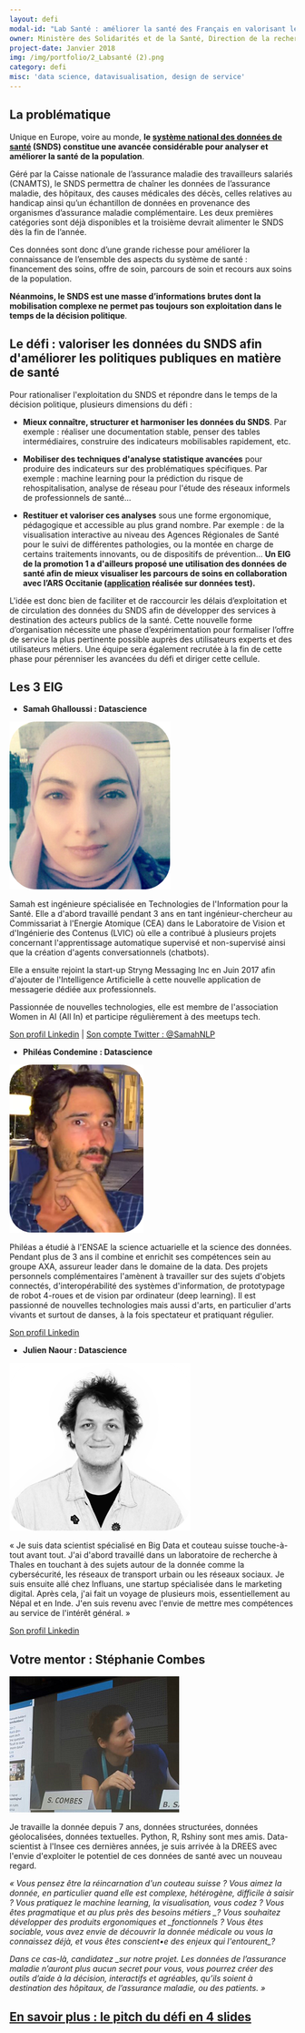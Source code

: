 ```yaml
---
layout: defi
modal-id: "Lab Santé : améliorer la santé des Français en valorisant les données du système de santé"
owner: Ministère des Solidarités et de la Santé, Direction de la recherche, des études, de l’évaluation et des statistiques
project-date: Janvier 2018
img: /img/portfolio/2_Labsanté (2).png
category: defi
misc: 'data science, datavisualisation, design de service'
---
```

## La problématique

Unique en Europe, voire au monde, **le [système national des données de
santé](http://drees.solidarites-sante.gouv.fr/etudes-et-statistiques/acces-aux-donnees-de-sante/mise-en-oeuvre-du-systeme-national-des-donnees-de-sante-et-nouveau-cadre-d/article/mise-en-oeuvre-du-systeme-national-des-donnees-de-sante-et-nouveau-cadre-d)
(SNDS) constitue une avancée considérable pour analyser et améliorer
la santé de la population**.

Géré par la Caisse nationale de l’assurance maladie des travailleurs
salariés (CNAMTS), le SNDS permettra de chaîner les données de
l’assurance maladie, des hôpitaux, des causes médicales des décès,
celles relatives au handicap ainsi qu’un échantillon de données en
provenance des organismes d’assurance maladie complémentaire. Les deux
premières catégories sont déjà disponibles et la troisième devrait
alimenter le SNDS dès la fin de l’année.

Ces données sont donc d’une grande richesse pour améliorer la
connaissance de l’ensemble des aspects du système de santé :
financement des soins, offre de soin, parcours de soin et recours aux
soins de la population.

**Néanmoins, le SNDS est une masse d’informations brutes dont la
mobilisation complexe ne permet pas toujours son exploitation dans le
temps de la décision politique**.

## Le défi : valoriser les données du SNDS afin d'améliorer les politiques publiques en matière de santé

Pour rationaliser l'exploitation du SNDS et répondre dans le temps de
la décision politique, plusieurs dimensions du défi :

* **Mieux connaître, structurer et harmoniser les données du
  SNDS**. Par exemple : réaliser une documentation stable, penser des
  tables intermédiaires, construire des indicateurs mobilisables
  rapidement, etc.

* **Mobiliser des techniques d'analyse statistique avancées** pour
  produire des indicateurs sur des problématiques spécifiques. Par
  exemple : machine learning pour la prédiction du risque de
  rehospitalisation, analyse de réseau pour l'étude des réseaux
  informels de professionnels de santé...

* **Restituer et valoriser ces analyses** sous une forme ergonomique,
  pédagogique et accessible au plus grand nombre. Par exemple : de la
  visualisation interactive au niveau des Agences Régionales de Santé
  pour le suivi de différentes pathologies, ou la montée en charge de
  certains traitements innovants, ou de dispositifs de prévention…
  **Un EIG de la promotion 1 a d'ailleurs proposé une utilisation des
  données de santé afin de mieux visualiser les parcours de soins en
  collaboration avec l’ARS Occitanie
  ([application](http://www.eigsante2017.fr/#/) réalisée sur données
  test).**

L'idée est donc bien de faciliter et de raccourcir les délais
d’exploitation et de circulation des données du SNDS afin de
développer des services à destination des acteurs publics de la santé.
Cette nouvelle forme d’organisation nécessite une phase
d’expérimentation pour formaliser l’offre de service la plus
pertinente possible auprès des utilisateurs experts et des
utilisateurs métiers. Une équipe sera également recrutée à la fin de
cette phase pour pérenniser les avancées du défi et diriger cette
cellule.

## Les 3 EIG

* **Samah Ghalloussi : Datascience**

![Photo de Samah Ghalloussi](/img/portfolio/SamahGhalloussi.png)

Samah est ingénieure spécialisée en Technologies de l'Information pour
la Santé. Elle a d'abord travaillé pendant 3 ans en tant
ingénieur-chercheur au Commissariat à l'Energie Atomique (CEA) dans le
Laboratoire de Vision et d'Ingénierie des Contenus (LVIC) où elle a
contribué à plusieurs projets concernant l'apprentissage automatique
supervisé et non-supervisé ainsi que la création d'agents
conversationnels (chatbots).

Elle a ensuite rejoint la start-up Stryng Messaging Inc en Juin 2017
afin d'ajouter de l'Intelligence Artificielle à cette nouvelle
application de messagerie dédiée aux professionnels.

Passionnée de nouvelles technologies, elle est membre de l'association
Women in AI (All In) et participe régulièrement à des meetups tech.

[Son profil Linkedin](https://fr.linkedin.com/in/samahghalloussi) |
[Son compte Twitter : @SamahNLP](https://www.twitter.com/SamahNLP)

* **Philéas Condemine : Datascience**

![Photo de Philéas Condemine](/img/portfolio/PhileasCondemine.png)

Philéas a étudié à l'ENSAE la science actuarielle et la science des
données. Pendant plus de 3 ans il combine et enrichit ses compétences
sein au groupe AXA, assureur leader dans le domaine de la data. Des
projets personnels complémentaires l'amènent à travailler sur des
sujets d'objets connectés, d'interopérabilité des systèmes
d'information, de prototypage de robot 4-roues et de vision par
ordinateur (deep learning). Il est passionné de nouvelles technologies
mais aussi d'arts, en particulier d'arts vivants et surtout de danses,
à la fois spectateur et pratiquant régulier.

[Son profil Linkedin](https://www.linkedin.com/in/phil%C3%A9as-condemine-6a46025a/)

* **Julien Naour : Datascience**

![Photo de Julien Naour](/img/portfolio/JulienNaour.png)

« Je suis data scientist spécialisé en Big Data et couteau suisse
touche-à-tout avant tout. J'ai d'abord travaillé dans un laboratoire
de recherche à Thales en touchant à des sujets autour de la donnée
comme la cybersécurité, les réseaux de transport urbain ou les réseaux
sociaux. Je suis ensuite allé chez Influans, une startup spécialisée
dans le marketing digital. Après cela, j'ai fait un voyage de
plusieurs mois, essentiellement au Népal et en Inde. J'en suis revenu
avec l'envie de mettre mes compétences au service de l'intérêt
général. »

[Son profil Linkedin](https://www.linkedin.com/in/juliennaour/)

## Votre mentor : Stéphanie Combes

![Photo de Stéphanie Combes](/img/portfolio/2_photostephaniecombes.png)

Je travaille la donnée depuis 7 ans, données structurées, données
géolocalisées, données textuelles. Python, R, Rshiny sont mes amis.
Data-scientist à l'Insee ces dernières années, je suis arrivée à la
DREES avec l'envie d'exploiter le potentiel de ces données de santé
avec un nouveau regard.

*« Vous pensez être la réincarnation d'un couteau suisse ? Vous aimez
la donnée, en particulier quand elle est complexe, hétérogène,
difficile à saisir ? Vous pratiquez le machine learning, la
visualisation, vous codez ? Vous êtes pragmatique et au plus près des
besoins métiers \_?  Vous souhaitez développer des produits
ergonomiques et \_fonctionnels ?  Vous êtes sociable, vous avez envie
de découvrir la donnée médicale ou vous la connaissez déjà, et vous
êtes conscient•e des enjeux qui l'entourent\_?*

*Dans ce cas-là, candidatez \_sur notre projet. Les données de
l’assurance maladie n’auront plus aucun secret pour vous, vous pourrez
créer des outils d’aide à la décision, interactifs et agréables,
qu’ils soient à destination des hôpitaux, de l’assurance maladie, ou
des patients. »*

## [En savoir plus : le pitch du défi en 4 slides](https://www.slideshare.net/secret/kDdGFby5vTiBbH)
